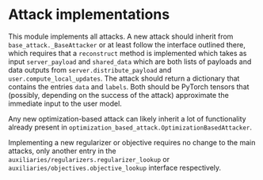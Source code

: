 # Attack implementations

This module implements all attacks. A new attack should inherit from `base_attack._BaseAttacker` or at least follow the interface outlined there,
which requires that a `reconstruct` method is implemented which takes as input `server_payload` and  `shared_data` which are both lists of payloads and data outputs from `server.distribute_payload` and `user.compute_local_updates`. The attack should return a dictionary that contains the entries `data` and `labels`. Both should be PyTorch tensors that (possibly, depending on the success of the attack) approximate the immediate input to the user model.

Any new optimization-based attack can likely inherit a lot of functionality already present in `optimization_based_attack.OptimizationBasedAttacker`.

Implementing a new regularizer or objective requires no change to the main attacks, only another entry in the  `auxiliaries/regularizers.regularizer_lookup` or `auxiliaries/objectives.objective_lookup` interface respectively.

